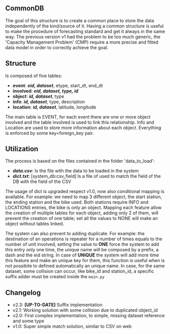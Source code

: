 CommonDB
-----------
The goal of this structure is to create a common place to store the data independently of the kind/source of it.
Having a common structure is useful to make the procedure of forecasting standard and get it always in the same way.
The previous version v1 had the problem to be too much generic, the 'Capacity Management Problem' (CMP) require a
more precise and fitted data model in order to correctly achieve the goal.

Structure
----------
Is composed of five tables:
* **event**: ***eid, dataset***, etype, start_dt, end_dt
* **involved**: ***eid, dataset, type, id***
* **object**: ***id, dataset***, type
* **info**: ***id, dataset***, type, description
* **location**: ***id, dataset***, latitude, longitude

The main table is EVENT, for each event there are one or more object involved and the table involved is used to link this relationship.
Info and Location are used to store more information about each object. Everything is enforced by some key=foreign_key pair.

Utilization
------------
The process is based on the files contained in the folder 'data_to_load':
* ***data.csv***: Is the file with the data to be loaded in the system
* ***dict.txt***: [system_db:csv_field] Is a file of used to match the field of the DB with the field of the CSV

The usage of dict is upgraded respect v1.0, now also conditional mapping is available.
For example: we need to map 3 different object, the start station, the ending station and the bike used.
Both stations require INFO and LOCATIONS entries, the bike is only an object. Mapping each feature allow the
creation of multiple tables for each object, adding only 2 of them, will prevent the creation of one table; set
all the values to NONE will make an object without tables linked.

The system can also prevent to adding duplicate. For example: the destination of an operations is repeater for a
number of times equals to the number of unit involved, setting the value to **ONE** force the system to add this entry
only one time, the unique name will be composed by a prefix, a dash and the eid string. In case of **UNIQUE**
the system will add more time this feature and make an unique key for them, this function is useful when is not possibile
to defined automatically an unique name.
In case, for the same dataset, some collision can occur, like bike_id and station_id, a specific suffix adder must be created inside the `main.py`

Changelog
---
- v2.3: **[UP-TO-DATE]** Suffix implementation
- v2.1: Working solution with some collision due to duplicated object_id
- v2.0: First complex implementation, to simple, missing dataset reference and some type
- v1.0: Super simple match solution, similar to CSV on web
